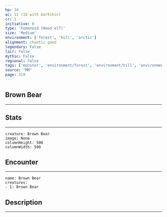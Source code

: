 ```yaml
---
hp: 34
ac: 11 (16 with barkskin)
cr: 1
initiative: 0
type: 'humanoid (Wood elf)'    
size: 'Medium'
environment: ['forest', 'hill', 'arctic']
alignment: chaotic good
legendary: False
lair: False
mythic: False
regional: False
tags: ['monster', 'environment/forest', 'environment/hill', 'environment/arctic']
source: "MM"
page: 319
---
```


## Brown Bear
---



## Stats
---

```statblock
creature: Brown Bear
image: None
columnHeight: 500
columnWidth: 500
```

## Encounter
---

```encounter-table
name: Brown Bear
creatures:
- 1: Brown Bear
```

## Description
---




